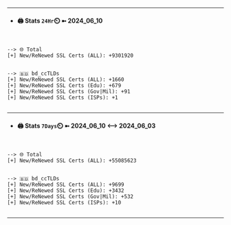 

---
- #### 🖨️ **Stats** `24Hr`⏲️ ➼ 2024_06_10
```console


--> 🌐 Total
[+] New/ReNewed SSL Certs (ALL): +9301920


--> 🇧🇩 bd_ccTLDs
[+] New/ReNewed SSL Certs (ALL): +1660
[+] New/ReNewed SSL Certs (Edu): +679
[+] New/ReNewed SSL Certs (Gov|Mil): +91
[+] New/ReNewed SSL Certs (ISPs): +1


```

---
- #### 🖨️ **Stats** `7Days`⏲️ ➼ 2024_06_10 <--> 2024_06_03
```console


--> 🌐 Total
[+] New/ReNewed SSL Certs (ALL): +55085623


--> 🇧🇩 bd_ccTLDs
[+] New/ReNewed SSL Certs (ALL): +9699
[+] New/ReNewed SSL Certs (Edu): +3432
[+] New/ReNewed SSL Certs (Gov|Mil): +532
[+] New/ReNewed SSL Certs (ISPs): +10


```

---

